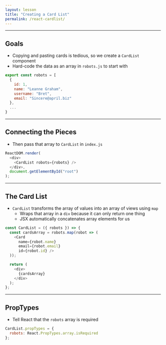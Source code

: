 ```yaml
---
layout: lesson
title: "Creating a Card List"
permalink: /react-cardlist/
---
```


---

## Goals

- Copying and pasting cards is tedious, so we create a `CardList` component
- Hard-code the data as an array in `robots.js` to start with

```js
export const robots = [
  {
    id: 1,
    name: "Leanne Graham",
    username: "Bret",
    email: "Sincere@april.biz"
  },
  ...
}
```

---

## Connecting the Pieces

- Then pass that array to `CardList` in `index.js`

```js
ReactDOM.render(
  <div>
    <CardList robots={robots} />
  </div>,
  document.getElementById("root")
);
```

---

## The Card List

- `CardList` transforms the array of values into an array of views using `map`
  - Wraps that array in a `div` because it can only return one thing
  - JSX automatically concatenates array elements for us

```js
const CardList = ({ robots }) => {
  const cardsArray = robots.map(robot => (
    <Card
      name={robot.name}
      email={robot.email}
      id={robot.id} />
  ));

  return (
    <div>
      {cardsArray}
    </div>
  );
};
```

---

## PropTypes

- Tell React that the `robots` array is required

```js
CardList.propTypes = {
  robots: React.PropTypes.array.isRequired
};
```
